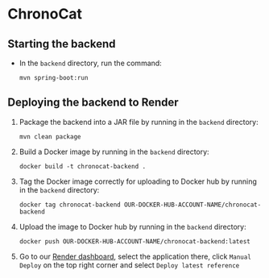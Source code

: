 # ChronoCat

## Starting the backend

- In the `backend` directory, run the command:

    ```
    mvn spring-boot:run
    ```

## Deploying the backend to Render

1. Package the backend into a JAR file by running in the `backend` directory:

    ```
    mvn clean package
    ```

2. Build a Docker image by running in the `backend` directory:

    ```
    docker build -t chronocat-backend .
    ```

3. Tag the Docker image correctly for uploading to Docker hub by running in the `backend` directory:

    ```
    docker tag chronocat-backend OUR-DOCKER-HUB-ACCOUNT-NAME/chronocat-backend
    ```

4. Upload the image to Docker hub by running in the `backend` directory:

    ```
    docker push OUR-DOCKER-HUB-ACCOUNT-NAME/chronocat-backend:latest
    ```

5. Go to our [Render dashboard](https://dashboard.render.com), select the application there, click `Manual Deploy` on the top right corner and select `Deploy latest reference`
